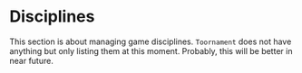 # Disciplines

This section is about managing game disciplines. `Toornament` does not have anything but only
listing them at this moment. Probably, this will be better in near future.
